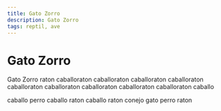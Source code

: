 ```yaml
---
title: Gato Zorro
description: Gato Zorro
tags: reptil, ave
---
```


# Gato Zorro

Gato Zorro raton caballoraton caballoraton caballoraton caballoraton caballoraton caballoraton caballoraton caballoraton caballoraton caballo

caballo perro caballo raton caballo raton conejo gato perro raton